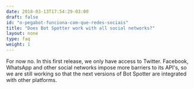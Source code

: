 ```yaml
---
date: 2018-03-13T17:54:29-03:00
draft: false
id: "o-pegabot-funciona-com-que-redes-sociais"
title: "Does Bot Spotter work with all social networks?"
layout: none
type: faq
weight: 1
---
```

For now no. In this first release, we only have access to Twitter. Facebook, WhatsApp and other social networks impose more barriers to its API's, so we are still working so that the next versions of Bot Spotter are integrated with other platforms.